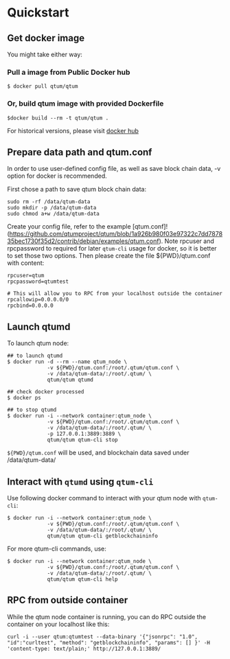 # Quickstart

## Get docker image

You might take either way:

### Pull a image from Public Docker hub

```
$ docker pull qtum/qtum
```

### Or, build qtum image with provided Dockerfile

```
$docker build --rm -t qtum/qtum .
```

For historical versions, please visit [docker hub](https://hub.docker.com/r/qtum/qtum/)

## Prepare data path and qtum.conf

In order to use user-defined config file, as well as save block chain data, -v option for docker is recommended.

First chose a path to save qtum block chain data:

```
sudo rm -rf /data/qtum-data
sudo mkdir -p /data/qtum-data
sudo chmod a+w /data/qtum-data
```

Create your config file, refer to the example [qtum.conf]!(https://github.com/qtumproject/qtum/blob/1a926b980f03e97322c7dd787835bec1730f35d2/contrib/debian/examples/qtum.conf). Note rpcuser and rpcpassword to required for later `qtum-cli` usage for docker, so it is better to set those two options. Then please create the file ${PWD}/qtum.conf with content:

```
rpcuser=qtum
rpcpassword=qtumtest

# This will allow you to RPC from your localhost outside the container
rpcallowip=0.0.0.0/0
rpcbind=0.0.0.0
```
## Launch qtumd

To launch qtum node:

```
## to launch qtumd
$ docker run -d --rm --name qtum_node \
             -v ${PWD}/qtum.conf:/root/.qtum/qtum.conf \
             -v /data/qtum-data/:/root/.qtum/ \
             qtum/qtum qtumd

## check docker processed
$ docker ps

## to stop qtumd
$ docker run -i --network container:qtum_node \
             -v ${PWD}/qtum.conf:/root/.qtum/qtum.conf \
             -v /data/qtum-data/:/root/.qtum/ \
             -p 127.0.0.1:3889:3889 \
             qtum/qtum qtum-cli stop
```

`${PWD}/qtum.conf` will be used, and blockchain data saved under /data/qtum-data/

## Interact with `qtumd` using `qtum-cli`

Use following docker command to interact with your qtum node with `qtum-cli`:

```
$ docker run -i --network container:qtum_node \
             -v ${PWD}/qtum.conf:/root/.qtum/qtum.conf \
             -v /data/qtum-data/:/root/.qtum/ \
             qtum/qtum qtum-cli getblockchaininfo
```

For more qtum-cli commands, use:

```
$ docker run -i --network container:qtum_node \
             -v ${PWD}/qtum.conf:/root/.qtum/qtum.conf \
             -v /data/qtum-data/:/root/.qtum/ \
             qtum/qtum qtum-cli help
```

## RPC from outside container

While the qtum node container is running, you can do RPC outside the container on your localhost like this:

```
curl -i --user qtum:qtumtest --data-binary '{"jsonrpc": "1.0", "id":"curltest", "method": "getblockchaininfo", "params": [] }' -H 'content-type: text/plain;' http://127.0.0.1:3889/
```

